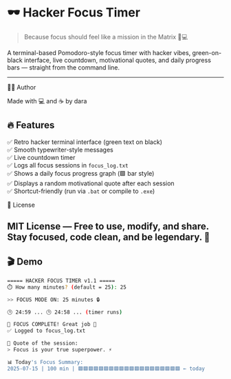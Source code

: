 # 🕶️ Hacker Focus Timer

> Because focus should feel like a mission in the Matrix 🧠💻

A terminal-based Pomodoro-style focus timer with hacker vibes, green-on-black interface, live countdown, motivational quotes, and daily progress bars — straight from the command line.

---
👨‍💻 Author

Made with 💻 and ☕ by dara

## 🔥 Features

✅ Retro hacker terminal interface (green text on black)  
✅ Smooth typewriter-style messages  
✅ Live countdown timer  
✅ Logs all focus sessions in `focus_log.txt`  
✅ Shows a daily focus progress graph (🟩 bar style)  
✅ Displays a random motivational quote after each session  
✅ Shortcut-friendly (run via `.bat` or compile to `.exe`)

📜 License

MIT License — Free to use, modify, and share.
Stay focused, code clean, and be legendary. 💚
---

## 🎬 Demo

```bash
===== HACKER FOCUS TIMER v1.1 =====
⏱️ How many minutes? (default = 25): 25

>> FOCUS MODE ON: 25 minutes 🔒

🕒 24:59 ... 🕒 24:58 ... (timer runs)

🔔 FOCUS COMPLETE! Great job 👏
✅ Logged to focus_log.txt

💬 Quote of the session:
> Focus is your true superpower. ⚡

📊 Today's Focus Summary:
2025-07-15 | 100 min | 🟩🟩🟩🟩🟩🟩🟩🟩🟩🟩🟩🟩🟩🟩🟩🟩🟩🟩🟩🟩 ← today


